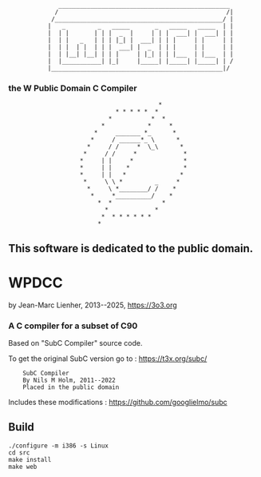                   ________________________________________________
                 /                                               /|
                /_______________________________________________/ |
               |   _         _   _____       _   _____   _____  | |
               |  | |       | | |  _  |     | | |  ___| |  ___| | |
               |  | |   _   | | | |_| |  ___| | | |     | |     | |
               |  | |  | |  | | |  ___| |  _  | | |     | |     | |
               |  | |__| |__| | | |     | |_| | | |___  | |___  | |
               |  |___________| |_|     |_____| |_____| |_____| | /
               |________________________________________________|/
###                       the W Public Domain C Compiler
                                              *
                                  * * * * *  *
                                *           *  *
                              *            *     *
                            *     _______ *_      *
                           *     / ______*_ \      *
                          *     / /     *  \_\      *
                         *     / /     *             *
                        *     | |     *              *
                        *     | |    *               *
                        *     | |   *               *
                         *     \ \ *         _     *
                          *     \ *________/ /    *
                           *     *__________/    *
                             *  *              *
                               *             * 
                              *  * * * * * *
                             *   

## This software is dedicated to the public domain.

# WPDCC 
by Jean-Marc Lienher, 2013--2025, https://3o3.org


### A C compiler for a subset of C90


Based on "SubC Compiler" source code.

To get the original SubC version go to : https://t3x.org/subc/
```
	SubC Compiler
	By Nils M Holm, 2011--2022
	Placed in the public domain
```

Includes these modifications : https://github.com/googlielmo/subc


## Build
```
./configure -m i386 -s Linux
cd src
make install
make web

```
